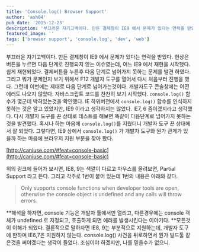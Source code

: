 ```yaml
---
title: 'Console.log() Browser Support'
author: 'ash84'
pub_date: '2015-12-23'
description: '부끄러운 자기고백이다. 만든 결제창이 IE9 에서 문제가 있다는 연락을 받았다. 현상은 버튼을 누르면 다음 단계로 진행되지 않는 이슈였는데, 여느 IE9 에서 재현을 시작했다. 쉽게 재현되었다. 결제버튼을 누른후 다음 단계로 넘어가지 못하는 문제를 발견 하였다. 그리고 뭐가 문제인지 보기 위해서 F12 개발자 도구를 열어서 다시 처음부터 진행을 했다. 그런데 이번에는 제대로 다음 단계로 넘어가는것이다. 개발자도구 콘솔창에는 어떤 에러도 나오지 않았다. 자바스크립트 코드를 찬찬히 보기 시작했다. `console.log()` 함수가'
featured_image: ''
tags: ['browser support', 'console.log', 'dev', 'web']
---
```



부끄러운 자기고백이다. 만든 결제창이 IE9 에서 문제가 있다는 연락을 받았다. 현상은 버튼을 누르면 다음 단계로 진행되지 않는 이슈였는데, 여느 IE9 에서 재현을 시작했다. 쉽게 재현되었다. 결제버튼을 누른후 다음 단계로 넘어가지 못하는 문제를 발견 하였다. 그리고 뭐가 문제인지 보기 위해서 F12 개발자 도구를 열어서 다시 처음부터 진행을 했다. 그런데 이번에는 제대로 다음 단계로 넘어가는것이다. 개발자도구 콘솔창에는 어떤 에러도 나오지 않았다. 자바스크립트 코드를 찬찬히 보기 시작했다. `console.log()` 함수가 몇군데 박혀있는것을 확인했다. IE 하위버전에서 `console.log()` 함수를 인식하지 못하는 것은 알고 있었지만, IE9 이라고 생각하지는 않았다. IE7, 6 즘이겠지라고 생각했다. 다시 개발자 도구를 끈 상태로 테스트를 해보면 똑같이 다음단계로 넘어가지 못하는것을 발견했다. 혹시나 하는 마음에 `console.log()`를 지웠더니 개발자 도구 끈 상태에서 잘 되었다. 그렇다면, IE9 상에서 `console.log()` 가 개발자 도구와 뭔가 관계가 있을까 하는 마음에 브라우저 지원 부분을 찾아 봤다.

[http://caniuse.com/#feat=console-basic](http://caniuse.com/#feat=console-basic)

위의 링크에 들어가 보시면, IE8, 9는 색깔이 다르고 마우스를 올려보면, Partial Support 라고 뜬다. 그리고 각주로 1번이 붙어 있는데 1번의 내용은 아래와 같다.

> Only supports console functions when developer tools are open, otherwise the console object is undefined and any calls will throw errors.

**해석을 하자면, console 기능은 개발자 툴에서만 열리고, 다른경우에는 console 객체가 undefined 로 지정되고, 호출하게 되면 에러를 발생시킨다는 이야기다. **모든것이 이해가 되었다. 결론적으로 말하자면 IE8, 9는 부분적으로 지원하는데, 개발자 도구에 한하며 IE6,7은 지원하지 않는다. console.log() 사건을 뒤로하면서 뭔가 빌드툴 같은것을 써야겠다는 생각이 들었다. 조심이야 하겠지만, 나를 믿을수가 없으니.



